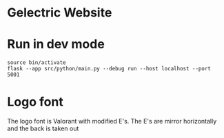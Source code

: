 # Gelectric Website

# Run in dev mode

```
source bin/activate
flask --app src/python/main.py --debug run --host localhost --port 5001
```

# Logo font
The logo font is Valorant with modified E's. The E's are mirror horizontally and the back is taken out
